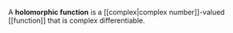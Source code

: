 A **holomorphic function** is a [[complex|complex number]]-valued [[function]] that is complex differentiable.